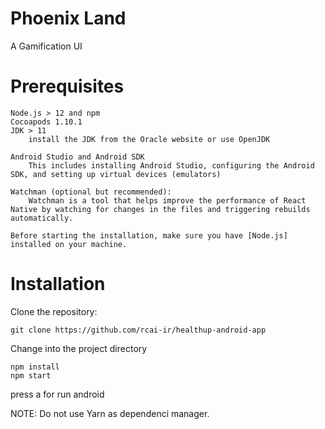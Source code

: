 # Phoenix Land

A Gamification UI

# Prerequisites

    Node.js > 12 and npm
    Cocoapods 1.10.1
    JDK > 11
        install the JDK from the Oracle website or use OpenJDK

    Android Studio and Android SDK
        This includes installing Android Studio, configuring the Android SDK, and setting up virtual devices (emulators)

    Watchman (optional but recommended):
        Watchman is a tool that helps improve the performance of React Native by watching for changes in the files and triggering rebuilds automatically.

    Before starting the installation, make sure you have [Node.js] installed on your machine.

# Installation

Clone the repository:

    git clone https://github.com/rcai-ir/healthup-android-app

Change into the project directory

    npm install
    npm start

press a for run android

NOTE: Do not use Yarn as dependenci manager.
